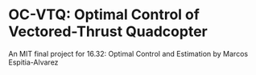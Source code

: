 # OC-VTQ: Optimal Control of Vectored-Thrust Quadcopter 
An MIT final project for 16.32: Optimal Control and Estimation by Marcos Espitia-Alvarez
